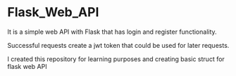 # Flask_Web_API

It is a simple web API with Flask that has login and register functionality.

Successful requests create a jwt token that could be used for later requests.

I created this repository for learning purposes and creating basic struct for flask web API 
